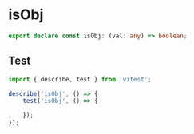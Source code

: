# isObj
```ts
export declare const isObj: (val: any) => boolean;

```

## Test
```ts
import { describe, test } from 'vitest';

describe('isObj', () => {
    test('isObj', () => {

    });
});
```
